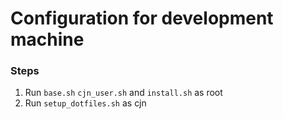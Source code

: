 # Configuration for development machine

### Steps
1.  Run ```base.sh``` ```cjn_user.sh``` and ```install.sh``` as root 
2.  Run ```setup_dotfiles.sh``` as cjn

